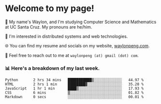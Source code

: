 # Welcome to my page! 

👋 My name's Waylon, and I'm studying Computer Science and Mathematics at UC Santa Cruz. My pronouns are he/him. 

💭 I'm interested in distributed systems and web technologies.

🌐 You can find my resume and socials on my website, [waylonpeng.com](https://www.waylonpeng.com).

📧 Feel free to reach out to me at `waylonpeng (at) gmail (dot) com`.

### 📊 Here's a breakdown of my last week.

<!--START_SECTION:waka-->

```text
Python       2 hrs 34 mins   ███████████▒░░░░░░░░░░░░░   44.97 %
HTML         2 hrs 1 min     ████████▓░░░░░░░░░░░░░░░░   35.28 %
JavaScript   1 hr 1 min      ████▒░░░░░░░░░░░░░░░░░░░░   17.93 %
CSS          6 mins          ▒░░░░░░░░░░░░░░░░░░░░░░░░   01.82 %
Markdown     0 secs          ░░░░░░░░░░░░░░░░░░░░░░░░░   00.01 %
```

<!--END_SECTION:waka-->
